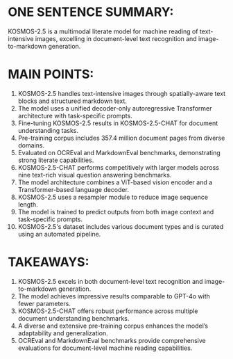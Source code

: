 # ONE SENTENCE SUMMARY:
KOSMOS-2.5 is a multimodal literate model for machine reading of text-intensive images, excelling in document-level text recognition and image-to-markdown generation.

# MAIN POINTS:
1. KOSMOS-2.5 handles text-intensive images through spatially-aware text blocks and structured markdown text.
2. The model uses a unified decoder-only autoregressive Transformer architecture with task-specific prompts.
3. Fine-tuning KOSMOS-2.5 results in KOSMOS-2.5-CHAT for document understanding tasks.
4. Pre-training corpus includes 357.4 million document pages from diverse domains.
5. Evaluated on OCREval and MarkdownEval benchmarks, demonstrating strong literate capabilities.
6. KOSMOS-2.5-CHAT performs competitively with larger models across nine text-rich visual question answering benchmarks.
7. The model architecture combines a ViT-based vision encoder and a Transformer-based language decoder.
8. KOSMOS-2.5 uses a resampler module to reduce image sequence length.
9. The model is trained to predict outputs from both image context and task-specific prompts.
10. KOSMOS-2.5's dataset includes various document types and is curated using an automated pipeline.

# TAKEAWAYS:
1. KOSMOS-2.5 excels in both document-level text recognition and image-to-markdown generation.
2. The model achieves impressive results comparable to GPT-4o with fewer parameters.
3. KOSMOS-2.5-CHAT offers robust performance across multiple document understanding benchmarks.
4. A diverse and extensive pre-training corpus enhances the model’s adaptability and generalization.
5. OCREval and MarkdownEval benchmarks provide comprehensive evaluations for document-level machine reading capabilities.
